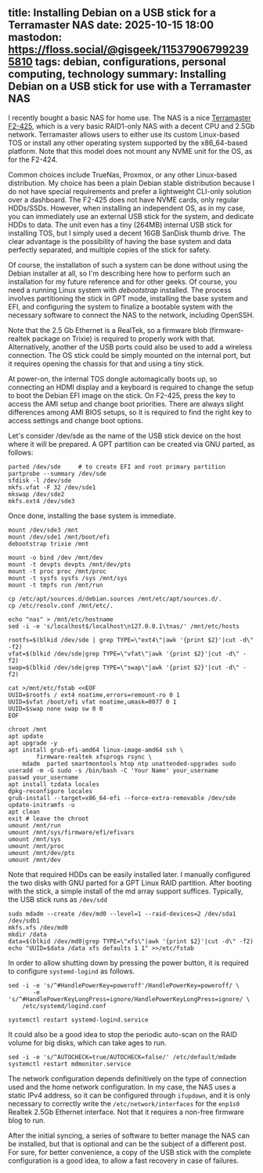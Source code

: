 title: Installing Debian on a USB stick for a Terramaster NAS
date: 2025-10-15 18:00
mastodon: https://floss.social/@gisgeek/115379067992395810
tags: debian, configurations, personal computing, technology
summary: Installing Debian on a USB stick for use with a Terramaster NAS
---

I recently bought a basic NAS for home use. The NAS is a nice [Terramaster
F2-425](https://shop.terra-master.com/it-it/products/f2-425), which is a very
basic RAID1-only NAS with a decent CPU and 2.5Gb network. Terramaster allows
users to either use its custom Linux-based TOS or install any other operating
system supported by the x86_64-based platform. Note that this model does not
mount any NVME unit for the OS, as for the F2-424.

Common choices include TrueNas, Proxmox, or any other Linux-based distribution.
My choice has been a plain Debian stable distribution because I do not have
special requirements and prefer a lightweight CLI-only solution over a
dashboard. The F2-425 does not have NVME cards, only regular HDDs/SSDs.
However, when installing an independent OS, as in my case, you can immediately
use an external USB stick for the system, and dedicate HDDs to data. The unit
even has a tiny (264MB) internal USB stick for installing TOS, but I simply
used a decent 16GB SanDisk thumb drive. The clear advantage is the possibility
of having the base system and data perfectly separated, and multiple copies of
the stick for safety.

Of course, the installation of such a system can be done without using the
Debian installer at all, so I'm describing here how to perform such an
installation for my future reference and for other geeks. Of course, you need a
running Linux system with _debootstrap_ installed. The process involves
partitioning the stick in GPT mode, installing the base system and EFI, and
configuring the system to finalize a bootable system with the necessary
software to connect the NAS to the network, including OpenSSH.

Note that the 2.5 Gb Ethernet is a RealTek, so a firmware blob
(firmware-realtek package on Trixie) is required to properly work with that.
Alternatively, another of the USB ports could also be used to add a wireless
connection. The OS stick could be simply mounted on the internal port, but it
requires opening the chassis for that and using a tiny stick.

At power-on, the internal TOS dongle automagically boots up, so connecting an
HDMI display and a keyboard is required to change the setup to boot the Debian
EFI image on the stick. On F2-425, press the <F12> key to access the AMI setup
and change boot priorities. There are always slight differences among AMI BIOS
setups, so it is required to find the right key to access settings and change
boot options.

Let's consider /dev/sde as the name of the USB stick device on the host where
it will be prepared. A GPT partition can be created via GNU parted, as follows:
```
parted /dev/sde 	# to create EFI and root primary partition
partprobe --summary /dev/sde
sfdisk -l /dev/sde
mkfs.vfat -F 32 /dev/sde1
mkswap /dev/sde2
mkfs.ext4 /dev/sde3
```

Once done, installing the base system is immediate.

```
mount /dev/sde3 /mnt
mount /dev/sde1 /mnt/boot/efi
debootstrap trixie /mnt

mount -o bind /dev /mnt/dev
mount -t devpts devpts /mnt/dev/pts
mount -t proc proc /mnt/proc
mount -t sysfs sysfs /sys /mnt/sys
mount -t tmpfs run /mnt/run

cp /etc/apt/sources.d/debian.sources /mnt/etc/apt/sources.d/.
cp /etc/resolv.conf /mnt/etc/.

echo "nas" > /mnt/etc/hostname
sed -i -e 's/localhost$/localhost\n127.0.0.1\tnas/' /mnt/etc/hosts

rootfs=$(blkid /dev/sde | grep TYPE=\"ext4\"|awk '{print $2}'|cut -d\" -f2)
vfat=$(blkid /dev/sde|grep TYPE=\"vfat\"|awk '{print $2}'|cut -d\" -f2)
swap=$(blkid /dev/sde|grep TYPE=\"swap\"|awk '{print $2}'|cut -d\" -f2)

cat >/mnt/etc/fstab <<EOF
UUID=$rootfs / ext4 noatime,errors=remount-ro 0 1
UUID=$vfat /boot/efi vfat noatime,umask=0077 0 1
UUID=$swap none swap sw 0 0
EOF

chroot /mnt
apt update
apt upgrade -y
apt install grub-efi-amd64 linux-image-amd64 ssh \
        firmware-realtek xfsprogs rsync \
 	mdadm  parted smartmontools htop ntp unattended-upgrades sudo
useradd -m -G sudo -s /bin/bash -C 'Your Name' your_username 
passwd your_username
apt install tzdata locales
dpkg-reconfigure locales
grub-install --target=x86_64-efi --force-extra-removable /dev/sde
update-initramfs -u
apt clean
exit # leave the chroot
umount /mnt/run
umount /mnt/sys/firmware/efi/efivars
umount /mnt/sys
umount /mnt/proc
umount /mnt/dev/pts
umount /mnt/dev

```

Note that required HDDs can be easily installed later. I manually configured
the two disks with GNU parted for a GPT Linux RAID partition.  After booting
with the stick, a simple install of the md array support suffices.  Typically,
the USB stick runs as `/dev/sdd` 

```
sudo mdadm --create /dev/md0 --level=1 --raid-devices=2 /dev/sda1 /dev/sdb1
mkfs.xfs /dev/md0
mkdir /data
data=$(blkid /dev/md0|grep TYPE=\"xfs\"|awk '{print $2}'|cut -d\" -f2)
echo "UUID=$data /data xfs defaults 1 1" >>/etc/fstab
```

In order to allow shutting down by pressing the power button, it is required to
configure `systemd-logind` as follows.

```
sed -i -e 's/^#HandlePowerKey=poweroff'/HandlePowerKey=poweroff/ \
       -e 's/^#HandlePowerKeyLongPress=ignore/HandlePowerKeyLongPress=ignore/ \
	/etc/systemd/logind.conf

systemctl restart systemd-logind.service
```

It could also be a good idea to stop the periodic auto-scan on the RAID volume
for big disks, which can take ages to run.

```
sed -i -e 's/^AUTOCHECK=true/AUTOCHECK=false/' /etc/default/mdadm
systemctl restart mdmonitor.service
```

The network configuration depends definitively on the type of connection used
and the home network configuration. In my case, the NAS uses a static IPv4
address, so it can be configured through `ifupdown`, and it is only necessary
to correctly write the `/etc/network/interfaces` for the `enp1s0` Realtek 2.5Gb
Ethernet interface. Not that it requires a non-free firmware blog to run.

After the initial syncing, a series of software to better manage the NAS can be
installed, but that is optional and can be the subject of a different post. For
sure, for better convenience, a copy of the USB stick with the complete
configuration is a good idea, to allow a fast recovery in case of failures.


